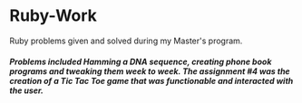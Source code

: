 # Ruby-Work
Ruby problems given and solved during my Master's program. 
##### Problems included Hamming a DNA sequence, creating phone book programs and tweaking them week to week. The assignment #4 was the creation of a Tic Tac Toe game that was functionable and interacted with the user. 
